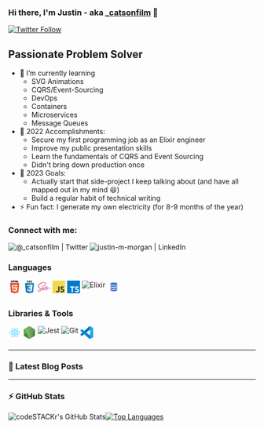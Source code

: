 ### Hi there, I'm Justin - aka [_catsonfilm][website] 👋

<!-- [![Website](https://img.shields.io/website?label=justinmorgan.catsonfilm.ca&style=for-the-badge&url=https%3A%2F%2Fjustinmorgan.catsonfilm.ca)](https://justinmorgan.catsonfilm.ca) -->
[![Twitter Follow](https://img.shields.io/twitter/follow/_catsonfilm?color=1DA1F2&logo=twitter&style=for-the-badge)](https://twitter.com/intent/follow?original_referer=https%3A%2F%2Fgithub.com%2Fjustin-m-morgan&screen_name=_catsonfilm)

## Passionate Problem Solver

- 🌱 I’m currently learning
    - SVG Animations
    - CQRS/Event-Sourcing
    - DevOps
    - Containers
    - Microservices
    - Message Queues
- 🍾 2022 Accomplishments: 
    - Secure my first programming job as an Elixir engineer
    - Improve my public presentation skills
    - Learn the fundamentals of CQRS and Event Sourcing
    - Didn't bring down production once
- 🥅 2023 Goals: 
    - Actually start that side-project I keep talking about (and have all mapped out in my mind 😆)
    - Build a regular habit of technical writing
- ⚡ Fun fact: I generate my own electricity (for 8-9 months of the year)

### Connect with me:

<!-- [<img align="left" alt="justinmorgan.catsonfilm.ca" width="22px" src="https://raw.githubusercontent.com/iconic/open-iconic/master/svg/globe.svg" />][website] -->
[<img alt="@_catsonfilm | Twitter" style="margin-right: 4px;" align="left" alt="HTML5" height="26px" src="https://img.shields.io/badge/Twitter-1DA1F2?style=for-the-badge&logo=twitter&logoColor=white" />][twitter]
[<img align="left" alt="justin-m-morgan | LinkedIn" height="26px" src="https://img.shields.io/badge/LinkedIn-0077B5?style=for-the-badge&logo=linkedin&logoColor=white" />][linkedin]


<br />

### Languages

<img style="margin-right: 4px;" align="left" alt="HTML5" width="26px" src="https://raw.githubusercontent.com/github/explore/80688e429a7d4ef2fca1e82350fe8e3517d3494d/topics/html/html.png" />
<img style="margin-right: 4px;" align="left" alt="CSS3" width="26px" src="https://raw.githubusercontent.com/github/explore/80688e429a7d4ef2fca1e82350fe8e3517d3494d/topics/css/css.png" />
<img style="margin-right: 4px;" align="left" alt="Sass" width="26px" src="https://raw.githubusercontent.com/github/explore/80688e429a7d4ef2fca1e82350fe8e3517d3494d/topics/sass/sass.png" />
<img style="margin-right: 4px;" align="left" alt="JavaScript" width="26px" src="https://raw.githubusercontent.com/github/explore/80688e429a7d4ef2fca1e82350fe8e3517d3494d/topics/javascript/javascript.png" />
<img style="margin-right: 4px;" style="margin-right: 8px;" align="left" alt="TypeScript" height="26px"  src="https://raw.githubusercontent.com/github/explore/80688e429a7d4ef2fca1e82350fe8e3517d3494d/topics/typescript/typescript.png" />
<img style="margin-right: 4px;" style="margin-right: 8px;" align="left" alt="Elixir" height="26px"  src="https://img.shields.io/badge/Elixir-4B275F?style=for-the-badge&logo=elixir&logoColor=white" />
<img style="margin-right: 4px;" align="left" alt="SQL" height="26px" src="https://raw.githubusercontent.com/github/explore/80688e429a7d4ef2fca1e82350fe8e3517d3494d/topics/sql/sql.png" />

<br /><br />

### Libraries & Tools

<img style="margin-right: 4px;" align="left" alt="React" height="26px" src="https://raw.githubusercontent.com/github/explore/80688e429a7d4ef2fca1e82350fe8e3517d3494d/topics/react/react.png" />
<img style="margin-right: 4px;" align="left" alt="Node.js" height="26px" src="https://raw.githubusercontent.com/github/explore/80688e429a7d4ef2fca1e82350fe8e3517d3494d/topics/nodejs/nodejs.png" />
<img style="margin-right: 4px;" align="left" alt="Jest" height="26px" src="https://img.shields.io/badge/Jest-C21325?style=for-the-badge&logo=jest&logoColor=white" />
<img style="margin-right: 4px;" align="left" alt="Git" height="26px" src="https://img.shields.io/badge/Git-F05032?style=for-the-badge&logo=git&logoColor=white" />
<img style="margin-right: 4px;" align="left" alt="Visual Studio Code" height="26px" src="https://raw.githubusercontent.com/github/explore/80688e429a7d4ef2fca1e82350fe8e3517d3494d/topics/visual-studio-code/visual-studio-code.png" />


<br />
<br />

---

### 📕 Latest Blog Posts

<!-- BLOG-POST-LIST:START -->

<!-- BLOG-POST-LIST:END -->

---

### :zap: GitHub Stats

<img align="left" alt="codeSTACKr's GitHub Stats"
src="https://github-readme-stats.vercel.app/api?username=justin-m-morgan&show_icons=true&hide_border=true&count_private=true&hide=stars"
/>

[![Top Languages](https://github-readme-stats.vercel.app/api/top-langs/?username=justin-m-morgan&hide_border=true)](https://github.com/anuraghazra/github-readme-stats)


[website]: https://justinmorgan.catsonfilm.ca
[twitter]: https://twitter.com/_catsonfilm
[linkedin]: https://www.linkedin.com/in/justinmatthewmorgan/
